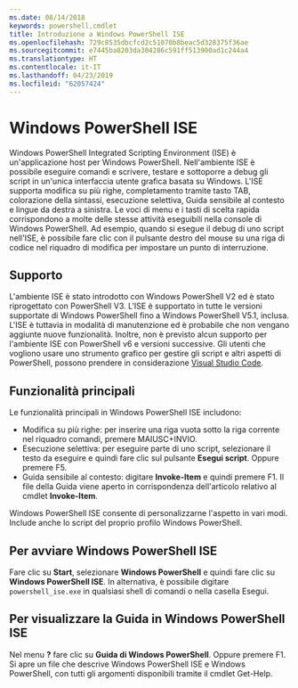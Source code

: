 ```yaml
---
ms.date: 08/14/2018
keywords: powershell,cmdlet
title: Introduzione a Windows PowerShell ISE
ms.openlocfilehash: 729c8535dbcfcd2c51070b8beac5d328375f36ae
ms.sourcegitcommit: e7445ba8203da304286c591ff513900ad1c244a4
ms.translationtype: HT
ms.contentlocale: it-IT
ms.lasthandoff: 04/23/2019
ms.locfileid: "62057424"
---
```

# <a name="the-windows-powershell-ise"></a>Windows PowerShell ISE

Windows PowerShell Integrated Scripting Environment (ISE) è un'applicazione host per Windows PowerShell. Nell'ambiente ISE è possibile eseguire comandi e scrivere, testare e sottoporre a debug gli script in un'unica interfaccia utente grafica basata su Windows. L'ISE supporta modifica su più righe, completamento tramite tasto TAB, colorazione della sintassi, esecuzione selettiva, Guida sensibile al contesto e lingue da destra a sinistra. Le voci di menu e i tasti di scelta rapida corrispondono a molte delle stesse attività eseguibili nella console di Windows PowerShell. Ad esempio, quando si esegue il debug di uno script nell'ISE, è possibile fare clic con il pulsante destro del mouse su una riga di codice nel riquadro di modifica per impostare un punto di interruzione.

## <a name="support"></a>Supporto

L'ambiente ISE è stato introdotto con Windows PowerShell V2 ed è stato riprogettato con PowerShell V3. L'ISE è supportato in tutte le versioni supportate di Windows PowerShell fino a Windows PowerShell V5.1, inclusa. L'ISE è tuttavia in modalità di manutenzione ed è probabile che non vengano aggiunte nuove funzionalità.
Inoltre, non è previsto alcun supporto per l'ambiente ISE con PowerShell v6 e versioni successive. Gli utenti che vogliono usare uno strumento grafico per gestire gli script e altri aspetti di PowerShell, possono prendere in considerazione [Visual Studio Code](https://code.visualstudio.com/).

## <a name="key-features"></a>Funzionalità principali

Le funzionalità principali in Windows PowerShell ISE includono:

- Modifica su più righe: per inserire una riga vuota sotto la riga corrente nel riquadro comandi, premere MAIUSC+INVIO.
- Esecuzione selettiva: per eseguire parte di uno script, selezionare il testo da eseguire e quindi fare clic sul pulsante **Esegui script**. Oppure premere F5.
- Guida sensibile al contesto: digitare **Invoke-Item** e quindi premere F1. Il file della Guida viene aperto in corrispondenza dell'articolo relativo al cmdlet **Invoke-Item**.

Windows PowerShell ISE consente di personalizzarne l'aspetto in vari modi. Include anche lo script del proprio profilo Windows PowerShell.

## <a name="to-start-the-windows-powershell-ise"></a>Per avviare Windows PowerShell ISE

Fare clic su **Start**, selezionare **Windows PowerShell** e quindi fare clic su **Windows PowerShell ISE**.
In alternativa, è possibile digitare `powershell_ise.exe` in qualsiasi shell di comandi o nella casella Esegui.

## <a name="to-get-help-in-the-windows-powershell-ise"></a>Per visualizzare la Guida in Windows PowerShell ISE

Nel menu **?** fare clic su **Guida di Windows PowerShell**. Oppure premere F1. Si apre un file che descrive Windows PowerShell ISE e Windows PowerShell, con tutti gli argomenti disponibili tramite il cmdlet Get-Help.
